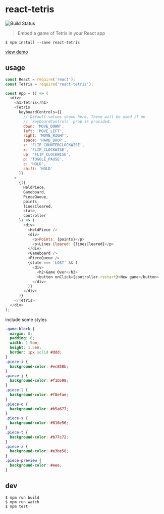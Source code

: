 # react-tetris

![Build Status](https://github.com/brandly/react-tetris/workflows/.github/workflows/test.yml/badge.svg)

> Embed a game of Tetris in your React app

```shell
$ npm install --save react-tetris
```

[view demo](https://brandly.github.io/react-tetris/)

## usage

```js
const React = require('react');
const Tetris = require('react-tetris');

const App = () => (
  <div>
    <h1>Tetris</h1>
    <Tetris
      keyboardControls={{
        // Default values shown here. These will be used if no
        // `keyboardControls` prop is provided.
        down: 'MOVE_DOWN',
        left: 'MOVE_LEFT',
        right: 'MOVE_RIGHT',
        space: 'HARD_DROP',
        z: 'FLIP_COUNTERCLOCKWISE',
        x: 'FLIP_CLOCKWISE',
        up: 'FLIP_CLOCKWISE',
        p: 'TOGGLE_PAUSE',
        c: 'HOLD',
        shift: 'HOLD'
      }}
    >
      {({
        HeldPiece,
        Gameboard,
        PieceQueue,
        points,
        linesCleared,
        state,
        controller
      }) => (
        <div>
          <HeldPiece />
          <div>
            <p>Points: {points}</p>
            <p>Lines Cleared: {linesCleared}</p>
          </div>
          <Gameboard />
          <PieceQueue />
          {state === 'LOST' && (
            <div>
              <h2>Game Over</h2>
              <button onClick={controller.restart}>New game</button>
            </div>
          )}
        </div>
      )}
    </Tetris>
  </div>
);
```

include some styles

```css
.game-block {
  margin: 0;
  padding: 0;
  width: 1.5em;
  height: 1.5em;
  border: 1px solid #ddd;
}
.piece-i {
  background-color: #ec858b;
}
.piece-j {
  background-color: #f1b598;
}
.piece-l {
  background-color: #f8efae;
}
.piece-o {
  background-color: #b5a677;
}
.piece-s {
  background-color: #816e56;
}
.piece-t {
  background-color: #b77c72;
}
.piece-z {
  background-color: #e3be58;
}
.piece-preview {
  background-color: #eee;
}
```

## dev

```shell
$ npm run build
$ npm run watch
$ npm test
```
